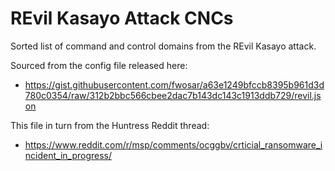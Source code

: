 # REvil Kasayo Attack CNCs

Sorted list of command and control domains from the REvil Kasayo attack.

Sourced from the config file released here:

 * https://gist.githubusercontent.com/fwosar/a63e1249bfccb8395b961d3d780c0354/raw/312b2bbc566cbee2dac7b143dc143c1913ddb729/revil.json

This file in turn from the Huntress Reddit thread:

 * https://www.reddit.com/r/msp/comments/ocggbv/crticial_ransomware_incident_in_progress/
